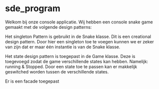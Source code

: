 # sde_program

Welkom bij onze console applicatie. Wij hebben een console snake game gemaakt met de volgende design patterns:

Het singleton Pattern is gebruikt in de Snake klasse. Dit is een creational design pattern. Door hier een singleton toe te voegen kunnen we er zeker van zijn dat er maar één instantie is van de Snake klasse.

Het state design pattern is toegepast in de Game klasse. Deze is toegevoegd zodat de game verschillende states kan hebben. Namelijk: running & Stopped. Door een state toe te passen kan er makkelijk geswitched worden tussen de verschillende states.

Er is een facade toegepast 
